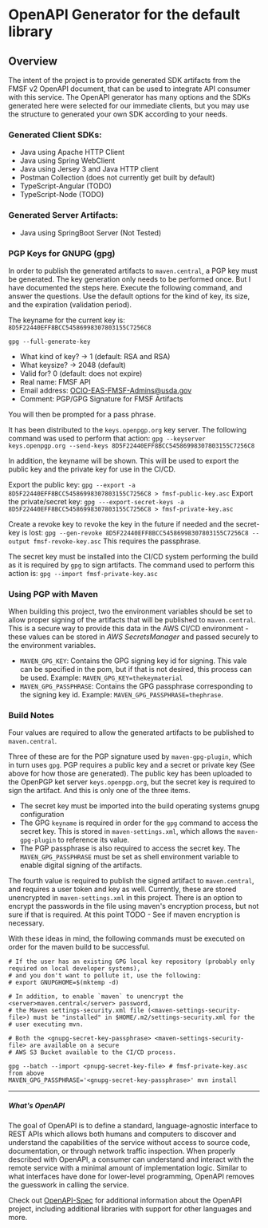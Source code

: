 # OpenAPI Generator for the default library

## Overview
The intent of the project is to provide generated SDK artifacts from the FMSF v2 OpenAPI document, that can be used to integrate API consumer with this service.
The OpenAPI generator has many options and the SDKs generated here were selected for our immediate clients, but you may use the structure to generated your own SDK according to your needs.

### Generated Client SDKs:
- Java using Apache HTTP Client
- Java using Spring WebClient
- Java using Jersey 3 and Java HTTP client
- Postman Collection (does not currently get built by default)
- TypeScript-Angular (TODO)
- TypeScript-Node (TODO)

### Generated Server Artifacts:
- Java using SpringBoot Server (Not Tested)

### PGP Keys for GNUPG (gpg)
In order to publish the generated artifacts to `maven.central`, a PGP key must be generated. The key generation only needs to be
performed once. But I have documented the steps here. Execute the following command, and answer the questions. Use the default
options for the kind of key, its size, and the expiration (validation period).

The keyname for the current key is: `8D5F22440EFF8BCC54586998307803155C7256C8`

`gpg --full-generate-key`
- What kind of key? -> 1 (default: RSA and RSA)
- What keysize? -> 2048 (default)
- Valid for? 0 (default: does not expire)
- Real name: FMSF API
- Email address: OCIO-EAS-FMSF-Admins@usda.gov
- Comment: PGP/GPG Signature for FMSF Artifacts

You will then be prompted for a pass phrase.

It has been distributed to the `keys.openpgp.org` key server. The following command was used to perform that action:
`gpg --keyserver keys.openpgp.org --send-keys 8D5F22440EFF8BCC54586998307803155C7256C8`

In addition, the keyname will be shown. This will be used to export the public key and the private key for use in the CI/CD.

Export the public key: `gpg --export -a 8D5F22440EFF8BCC54586998307803155C7256C8 > fmsf-public-key.asc`
Export the private/secret key: `gpg ---export-secret-keys -a 8D5F22440EFF8BCC54586998307803155C7256C8 > fmsf-private-key.asc`

Create a revoke key to revoke the key in the future if needed and the secret-key is lost: `gpg --gen-revoke 8D5F22440EFF8BCC54586998307803155C7256C8 --output fmsf-revoke-key.asc`
This requires the passphrase.

The secret key must be installed into the CI/CD system performing the build as it is required by `gpg` to sign artifacts.
The command used to perform this action is: `gpg --import fmsf-private-key.asc`

### Using PGP with Maven
When building this project, two the environment variables should be set to allow proper signing of the artifacts that will
be published to `maven.central`. This is a secure way to provide this data in the AWS CI/CD environment - these values can be stored
in *AWS SecretsManager* and passed securely to the environment variables.
- `MAVEN_GPG_KEY`: Contains the GPG signing key id for signing. This vale can be specified in the pom, but if that is not desired, this process can be used. Example: `MAVEN_GPG_KEY=thekeymaterial`
- `MAVEN_GPG_PASSPHRASE`: Contains the GPG passphrase corresponding to the signing key id. Example:  `MAVEN_GPG_PASSPHRASE=thephrase`.

### Build Notes
Four values are required to allow the generated artifacts to be published to `maven.central`.

Three of these are for the PGP signature used by `maven-gpg-plugin`, which in turn uses `gpg`. PGP requires a public key and a secret or private key (See above for how those are generated).
The public key has been uploaded to the OpenPGP ket server `keys.openpgp.org`, but the secret key is required to sign the artifact. And this is only one of the three items.
* The secret key must be imported into the build operating systems gnupg configuration
* The GPG `keyname` is required in order for the `gpg` command to access the secret key. This is stored in `maven-settings.xml`, which allows the `maven-gpg-plugin` to reference its value.
* The PGP passphrase is also required to access the secret key. The `MAVEN_GPG_PASSPHRASE` must be set as shell environment variable to enable digital signing of the artifacts.

The fourth value is required to publish the signed artifact to `maven.central`, and requires a user token and key as well. Currently, these are stored unencrypted in `maven-settings.xml` in this project.
There is an option to encrypt the passwords in the file using maven's encryption process, but not sure if that is required. At this point
TODO - See if maven encryption is necessary.

With these ideas in mind, the following commands must be executed on order for the maven build to be successful.
```shell
# If the user has an existing GPG local key repository (probably only required on local developer systems),
# and you don't want to pollute it, use the following:
# export GNUPGHOME=$(mktemp -d)

# In addition, to enable `maven` to unencrypt the <server>maven.central</server> password,
# the Maven settings-security.xml file (<maven-settings-security-file>) must be "installed" in $HOME/.m2/settings-security.xml for the
# user executing mvn.

# Both the <gnupg-secret-key-passphrase> <maven-settings-security-file> are available on a secure
# AWS S3 Bucket available to the CI/CD process. 

gpg --batch --import <pnupg-secret-key-file> # fmsf-private-key.asc from above
MAVEN_GPG_PASSPHRASE='<gnupg-secret-key-passphrase>' mvn install
```

------
##### What's OpenAPI
The goal of OpenAPI is to define a standard, language-agnostic interface to REST APIs which allows both humans and computers to discover and understand the capabilities of the service without access to source code, documentation, or through network traffic inspection.
When properly described with OpenAPI, a consumer can understand and interact with the remote service with a minimal amount of implementation logic.
Similar to what interfaces have done for lower-level programming, OpenAPI removes the guesswork in calling the service.

Check out [OpenAPI-Spec](https://github.com/OAI/OpenAPI-Specification) for additional information about the OpenAPI project, including additional libraries with support for other languages and more.

